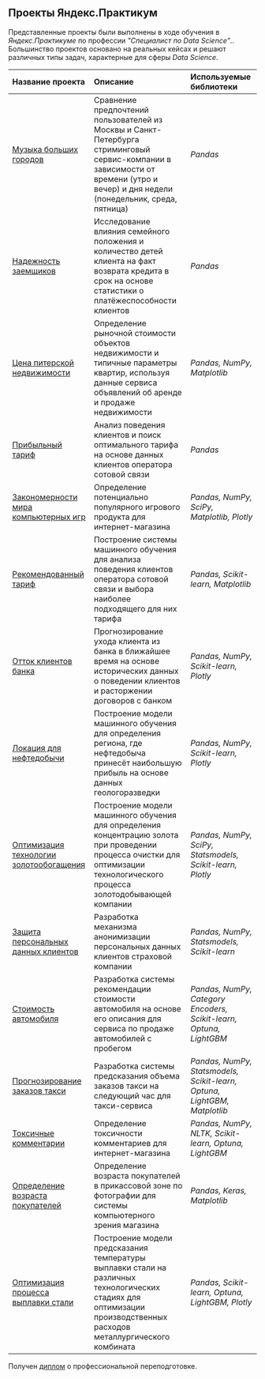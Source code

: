 ## Проекты Яндекс.Практикум
Представленные проекты были выполнены в ходе обучения в _Яндекс.Практикуме_ по профессии _"Специалист по Data Science"_.. Большинство проектов основано на реальных кейсах и решают различных типы задач, характерные для сферы _Data Science_. 


| Название проекта | Описание | Используемые библиотеки | 
| :--- | :--- | :--- |
|[Музыка больших городов](https://github.com/maresin/yandex_practicum/tree/main/Cities%20Music)|Сравнение предпочтений пользователей из Москвы и Санкт-Петербурга стриминговый сервис-компании в зависимости от времени (утро и вечер) и дня недели (понедельник, среда, пятница)|*Pandas*|
|[Надежность заемщиков](https://github.com/maresin/yandex_practicum/tree/main/Reliability%20of%20Borrowers)|Исследование влияния семейного положения и количество детей клиента на факт возврата кредита в срок на основе статистики о платёжеспособности клиентов|*Pandas*|
|[Цена питерской недвижимости](https://github.com/maresin/yandex_practicum/blob/main/Real%20Estate%20Cost/README.md)|Определение рыночной стоимости объектов недвижимости и типичные параметры квартир, используя данные сервиса объявлений об аренде и продаже недвижимости|*Pandas, NumPy, Matplotlib*|
|[Прибыльный тариф](https://github.com/maresin/yandex_practicum/tree/main/Profitable%20Tariff)|Анализ поведения клиентов и поиск оптимального тарифа на основе данных клиентов оператора сотовой связи|*Pandas* |
|[Закономерности мира компьютерных игр](https://github.com/maresin/yandex_practicum/tree/main/Gaming%20platforms)|Определение потенциально популярного игрового продукта для интернет-магазина|*Pandas, NumPy, SciPy, Matplotlib, Plotly*|
|[Рекомендованный тариф](https://github.com/maresin/yandex_practicum/blob/main/Recommended%20Tariff/README.md)|Построение системы машинного обучения для анализа поведения клиентов оператора сотовой связи и выбора наиболее подходящего для них тарифа|*Pandas, Scikit-learn, Matplotlib*|
|[Отток клиентов банка](https://github.com/maresin/yandex_practicum/tree/main/Churn)|Прогнозирование ухода клиента из банка в ближайшее время на основе исторических данных о поведении клиентов и расторжении договоров с банком|*Pandas, NumPy, Scikit-learn, Plotly*|
|[Локация для нефтедобычи](https://github.com/maresin/yandex_practicum/tree/main/Location%20for%20Oil%20Production)|Построение модели машинного обучения для определения региона, где нефтедобыча принесёт наибольшую прибыль на основе данных геологоразведки|*Pandas, NumPy, Scikit-learn, Plotly*|
|[Оптимизация технологии золотообогащения](https://github.com/maresin/yandex_practicum/blob/main/Gold%20Recovery/README.md)|Построение модели машинного обучения для определения концентрацию золота при проведении процесса очистки для оптимизации технологического процесса золотодобывающей компании|*Pandas, NumPy, SciPy, Statsmodels, Scikit-learn, Plotly*|
|[Защита персональных данных клиентов](https://github.com/maresin/yandex_practicum/tree/main/Cryptography)|Разработка механизма анонимизации персональных данных клиентов страховой компании|*Pandas, NumPy, Statsmodels, Scikit-learn*|
|[Стоимость автомобиля](https://github.com/maresin/yandex_practicum/tree/main/Car%20Cost)|Разработка системы рекомендации стоимости автомобиля на основе его описания для сервиса  по продаже автомобилей с пробегом|*Pandas, NumPy, Category Encoders, Scikit-learn, Optuna, LightGBM*|
|[Прогнозирование заказов такси](https://github.com/maresin/yandex_practicum/tree/main/Taxi%20Service)|Разработка системы предсказания объема заказов такси на следующий час для такси-сервиса|*Pandas, NumPy, Statsmodels, Scikit-learn, Optuna, LightGBM, Matplotlib*|
|[Токсичные комментарии](https://github.com/maresin/yandex_practicum/tree/main/Toxic%20Comments)|Определение токсичности комментариев для интернет-магазина|*Pandas, NumPy, NLTK, Scikit-learn, Optuna, LightGBM*|
|[Определение возраста покупателей](https://github.com/maresin/yandex_practicum/tree/main/Age%20Determination)|Определение возраста покупателей в прикассовой зоне по фотографии для системы компьютерного зрения магазина|*Pandas, Keras, Matplotlib*|
|[Оптимизация процесса выплавки стали](https://github.com/maresin/yandex_practicum/tree/main/Melt%20of%20Steel)|Построение модели предсказания температуры выплавки стали на различных технологических стадиях для оптимизации производственных расходов металлургического комбината|*Pandas, Scikit-learn, Optuna, LightGBM, Plotly*|

Получен [диплом](https://github.com/maresin/yandex_practicum/blob/main/Diploma.pdf) о профессиональной переподготовке.
